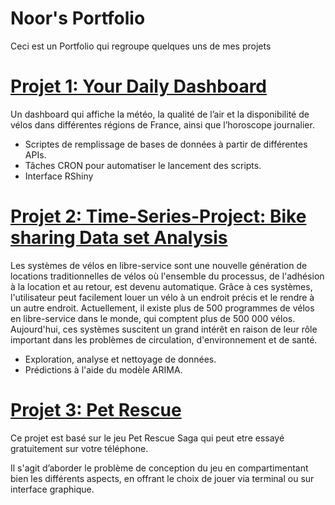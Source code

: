 # Noor's Portfolio

Ceci est un Portfolio qui regroupe quelques uns de mes projets

# [Projet 1: Your Daily Dashboard](https://github.com/hamel-amir/Dashboard-Meteo)
Un dashboard qui affiche la météo, la qualité de l’air et la disponibilité de vélos dans différentes régions de France, ainsi que l’horoscope journalier.
- Scriptes de remplissage de bases de données à partir de différentes APIs.
- Tâches CRON pour automatiser le lancement des scripts.
- Interface RShiny


# [Projet 2: Time-Series-Project: Bike sharing Data set Analysis](https://github.com/NoorKhalal/Time-Series-Project)
Les systèmes de vélos en libre-service sont une nouvelle génération de locations traditionnelles de vélos où l'ensemble du processus, de l'adhésion à la location et au retour, est devenu automatique. Grâce à ces systèmes, l'utilisateur peut facilement louer un vélo à un endroit précis et le rendre à un autre endroit. Actuellement, il existe plus de 500 programmes de vélos en libre-service dans le monde, qui comptent plus de 500 000 vélos. Aujourd'hui, ces systèmes suscitent un grand intérêt en raison de leur rôle important dans les problèmes de circulation, d'environnement et de santé.
 - Exploration, analyse et nettoyage de données. 
 - Prédictions à l'aide du modèle ARIMA.

# [Projet 3: Pet Rescue](https://github.com/NoorKhalal/Pet-Rescue)
Ce projet est basé sur le jeu Pet Rescue Saga qui peut etre essayé gratuitement sur votre téléphone.

Il s'agit d’aborder le problème de conception du jeu en compartimentant bien les différents aspects, en offrant le choix de jouer via terminal ou sur interface graphique.
